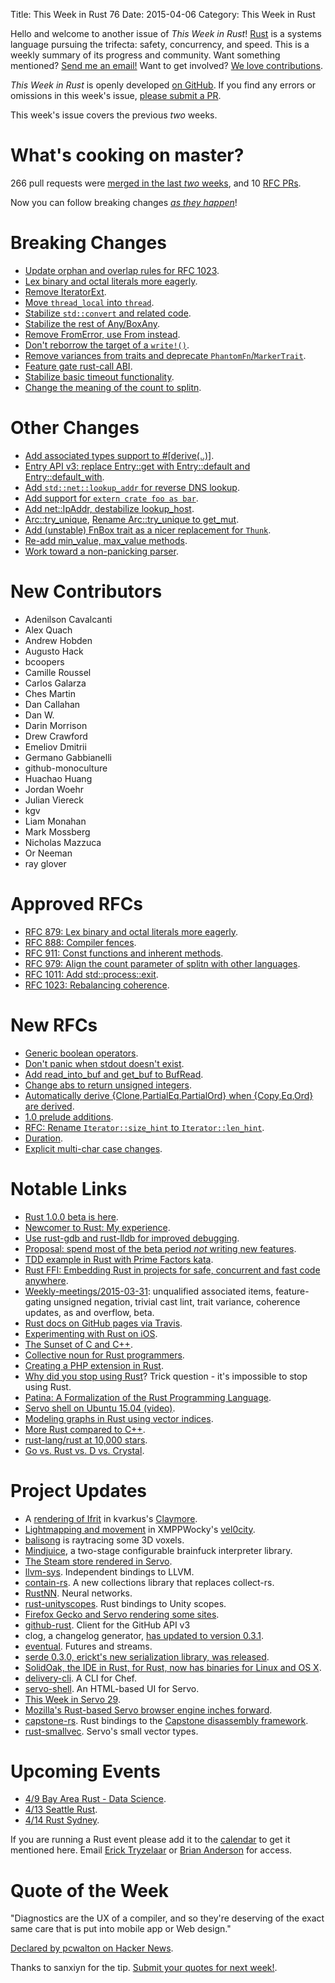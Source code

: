 Title: This Week in Rust 76
Date: 2015-04-06
Category: This Week in Rust

Hello and welcome to another issue of *This Week in Rust*!
[Rust](http://rust-lang.org) is a systems language pursuing the trifecta:
safety, concurrency, and speed. This is a weekly summary of its progress and
community. Want something mentioned? [Send me an
email!](mailto:corey@octayn.net?subject=This%20Week%20in%20Rust%20Suggestion)
Want to get involved? [We love
contributions](https://github.com/rust-lang/rust/wiki/Note-guide-for-new-contributors).

*This Week in Rust* is openly developed [on GitHub](https://github.com/cmr/this-week-in-rust).
If you find any errors or omissions in this week's issue, [please submit a PR](https://github.com/cmr/this-week-in-rust/pulls).

This week's issue covers the previous *two* weeks.

# What's cooking on master?

266 pull requests were [merged in the last *two* weeks][merged], and 10 [RFC PRs][rfcs].

[merged]: https://github.com/rust-lang/rust/pulls?q=is%3Apr+is%3Amerged+merged%3A2015-03-23..2015-04-06
[rfcs]: https://github.com/rust-lang/rfcs/pulls?q=is%3Apr+is%3Amerged+merged%3A2015-03-23..2015-04-06

Now you can follow breaking changes *[as they happen][BitRust]*!

[BitRust]: http://rawgit.com/mrmonday/bitrust/gh-pages/index.html

# Breaking Changes

* [Update orphan and overlap rules for RFC 1023][orphan].
* [Lex binary and octal literals more eagerly][lex].
* [Remove IteratorExt][it].
* [Move `thread_local` into `thread`][thread].
* [Stabilize `std::convert` and related code][convert].
* [Stabilize the rest of Any/BoxAny][any].
* [Remove FromError, use From<E> instead][error].
* [Don't reborrow the target of a `write!()`][write].
* [Remove variances from traits and deprecate `PhantomFn`/`MarkerTrait`][var].
* [Feature gate rust-call ABI][rustcall].
* [Stabilize basic timeout functionality][timeout].
* [Change the meaning of the count to splitn][splitn].

[splitn]: https://github.com/rust-lang/rust/pull/23951
[timeout]: https://github.com/rust-lang/rust/pull/23949
[rustcall]: https://github.com/rust-lang/rust/pull/23948
[var]: https://github.com/rust-lang/rust/pull/23938
[write]: https://github.com/rust-lang/rust/pull/23934
[error]: https://github.com/rust-lang/rust/pull/23879
[any]: https://github.com/rust-lang/rust/pull/23876
[convert]: https://github.com/rust-lang/rust/pull/23875
[lex]: https://github.com/rust-lang/rust/pull/23872
[orphan]: https://github.com/rust-lang/rust/pull/23867
[thread]: https://github.com/rust-lang/rust/pull/23557
[it]: https://github.com/rust-lang/rust/pull/23300

# Other Changes

* [Add associated types support to #[derive(..)]][assoc].
* [Entry API v3: replace Entry::get with Entry::default and Entry::default_with][entry].
* [Add `std::net::lookup_addr` for reverse DNS lookup][look].
* [Add support for `extern crate foo as bar`][extern].
* [Add net::IpAddr, destabilize lookup_host][ip].
* [Arc::try_unique][try_unique], [Rename Arc::try_unique to get_mut][try_harder_unique].
* [Add (unstable) FnBox trait as a nicer replacement for `Thunk`][fnbox].
* [Re-add min_value, max_value methods][min].
* [Work toward a non-panicking parser][pan].

[pan]: https://github.com/rust-lang/rust/pull/23857
[min]: https://github.com/rust-lang/rust/pull/23947
[fnbox]: https://github.com/rust-lang/rust/pull/23939
[try_unique]: https://github.com/rust-lang/rust/pull/23844
[try_harder_unique]: https://github.com/rust-lang/rust/pull/24053
[ip]: https://github.com/rust-lang/rust/pull/23711
[extern]: https://github.com/rust-lang/rust/pull/23546
[look]: https://github.com/rust-lang/rust/pull/23419
[entry]: https://github.com/rust-lang/rust/pull/22930
[assoc]: https://github.com/rust-lang/rust/pull/21237

# New Contributors

* Adenilson Cavalcanti
* Alex Quach
* Andrew Hobden
* Augusto Hack
* bcoopers
* Camille Roussel
* Carlos Galarza
* Ches Martin
* Dan Callahan
* Dan W.
* Darin Morrison
* Drew Crawford
* Emeliov Dmitrii
* Germano Gabbianelli
* github-monoculture
* Huachao Huang
* Jordan Woehr
* Julian Viereck
* kgv
* Liam Monahan
* Mark Mossberg
* Nicholas Mazzuca
* Or Neeman
* ray glover

# Approved RFCs

* [RFC 879: Lex binary and octal literals more eagerly][rfc-879].
* [RFC 888: Compiler fences][rfc-888].
* [RFC 911: Const functions and inherent methods][rfc-911].
* [RFC 979: Align the count parameter of splitn with other languages][rfc-979].
* [RFC 1011: Add std::process::exit][rfc-1011].
* [RFC 1023: Rebalancing coherence][rfc-1023].

[rfc-879]: https://github.com/rust-lang/rfcs/pull/879
[rfc-888]: https://github.com/rust-lang/rfcs/pull/888
[rfc-911]: https://github.com/rust-lang/rfcs/pull/911
[rfc-979]: https://github.com/rust-lang/rfcs/pull/979
[rfc-1011]: https://github.com/rust-lang/rfcs/pull/1011
[rfc-1023]: https://github.com/rust-lang/rfcs/pull/1023

# New RFCs

* [Generic boolean operators](https://github.com/rust-lang/rfcs/pull/1008).
* [Don't panic when stdout doesn't exist](https://github.com/rust-lang/rfcs/pull/1014).
* [Add read_into_buf and get_buf to BufRead](https://github.com/rust-lang/rfcs/pull/1015).
* [Change abs to return unsigned integers](https://github.com/rust-lang/rfcs/pull/1017).
* [Automatically derive {Clone,PartialEq,PartialOrd} when {Copy,Eq,Ord} are derived](https://github.com/rust-lang/rfcs/pull/1028).
* [1.0 prelude additions](https://github.com/rust-lang/rfcs/pull/1030).
* [RFC: Rename `Iterator::size_hint` to `Iterator::len_hint`](https://github.com/rust-lang/rfcs/pull/1034).
* [Duration](https://github.com/rust-lang/rfcs/pull/1040).
* [Explicit multi-char case changes](https://github.com/rust-lang/rfcs/pull/1042).

# Notable Links

* [Rust 1.0.0 beta is here](http://blog.rust-lang.org/2015/04/03/Rust-1.0-beta.html).
* [Newcomer to Rust: My experience](http://internals.rust-lang.org/t/newcomer-to-rust-my-experience/1816).
* [Use rust-gdb and rust-lldb for improved debugging](http://michaelwoerister.github.io/2015/03/27/rust-xxdb.html).
* [Proposal: spend most of the beta period *not* writing new features](http://internals.rust-lang.org/t/proposal-spend-most-of-the-beta-period-not-writing-new-features/1770).
* [TDD example in Rust with Prime Factors kata](http://carol-nichols.com/2015/03/28/tdd-example-in-rust/).
* [Rust FFI: Embedding Rust in projects for safe, concurrent and fast code anywhere](http://oppenlander.me/articles/rust-ffi).
* [Weekly-meetings/2015-03-31][mtg]: unqualified associated items,
  feature-gating unsigned negation, trivial cast lint, trait variance,
  coherence updates, as and overflow, beta.
* [Rust docs on GitHub pages via Travis](https://github.com/kmcallister/travis-doc-upload/blob/master/README.md).
* [Experimenting with Rust on iOS](http://jakerr.github.io/rust/ios/2015/04/02/experimenting-with-rust-ios.html).
* [The Sunset of C and C++][cpp].
* [Collective noun for Rust programmers](https://www.reddit.com/r/rust/comments/31envv/bikeshed_collective_noun_for_rust_programmers/).
* [Creating a PHP extension in Rust](http://jaredonline.svbtle.com/creating-a-php-extension-in-rust).
* [Why did you stop using Rust][why]? Trick question - it's impossible to stop using Rust.
* [Patina: A Formalization of the Rust Programming Language](ftp://ftp.cs.washington.edu/tr/2015/03/UW-CSE-15-03-02.pdf).
* [Servo shell on Ubuntu 15.04 (video)](https://www.youtube.com/watch?v=9tWPkvh1wVk).
* [Modeling graphs in Rust using vector indices](http://smallcultfollowing.com/babysteps/blog/2015/04/06/modeling-graphs-in-rust-using-vector-indices/).
* [More Rust compared to C++](https://rnestler.github.io/more-rust-compared-to-c.html).
* [rust-lang/rust at 10,000 stars](https://i.imgur.com/gTDPBtF.png).
* [Go vs. Rust vs. D vs. Crystal](https://www.reddit.com/r/programming/comments/31mzu1/go_vs_rust_vs_d_vs_crystal_etc_perlin_noise/).

[why]: https://www.reddit.com/r/rust/comments/31he9f/why_did_or_will_stop_using_rust/
[cpp]: http://blog.biicode.com/c-cpp-biggest-threats-modern-ecosystem/
[mtg]: https://github.com/rust-lang/meeting-minutes/blob/master/weekly-meetings/2015-03-31.md

# Project Updates

* A [rendering of Ifrit][ifrit] in kvarkus's [Claymore].
* [Lightmapping and movement][lm] in XMPPWocky's [vel0city].
* [balisong] is raytracing some 3D voxels.
* [Mindjuice], a two-stage configurable brainfuck interpreter library.
* [The Steam store rendered in Servo](https://www.reddit.com/r/rust/comments/30blul/the_steam_store_rendered_in_servo/).
* [llvm-sys]. Independent bindings to LLVM.
* [contain-rs]. A new collections library that replaces collect-rs.
* [RustNN]. Neural networks.
* [rust-unityscopes]. Rust bindings to Unity scopes.
* [Firefox Gecko and Servo rendering some sites](https://www.youtube.com/watch?v=pZGhnqtXVdc).
* [github-rust]. Client for the GitHub API v3
* clog, a changelog generator, [has updated to version 0.3.1](https://crates.io/crates/clog).
* [eventual]. Futures and streams.
* [serde 0.3.0, erickt's new serialization library, was released](https://www.reddit.com/r/rust/comments/310t6d/serde_generic_serialization_framework_v030/).
* [SolidOak, the IDE in Rust, for Rust, now has binaries for Linux and OS X](https://www.reddit.com/r/rust/comments/313zxz/solidoak_binaries_for_linux_and_os_x_now_available/).
* [delivery-cli]. A CLI for Chef.
* [servo-shell]. An HTML-based UI for Servo.
* [This Week in Servo 29](http://blog.servo.org/2015/04/02/twis-29/).
* [Mozilla's Rust-based Servo browser engine inches forward](http://www.infoworld.com/article/2905688/applications/mozillas-rust-based-servo-browser-engine-inches-forward.html).
* [capstone-rs]. Rust bindings to the [Capstone disassembly framework](http://capstone-engine.org/).
* [rust-smallvec]. Servo's small vector types.

[rust-smallvec]: https://github.com/servo/rust-smallvec
[capstone-rs]: https://github.com/richo/capstone-rs
[servo-shell]: https://twitter.com/adamhjk/status/578627590996496384
[delivery-cli]: https://github.com/chef/delivery-cli
[eventual]: https://github.com/carllerche/eventual
[github-rust]: https://github.com/GlenDC/github-rust
[rust-unityscopes]: https://launchpad.net/rust-unityscopes
[RustNN]: https://github.com/jackm321/RustNN
[contain-rs]: https://www.reddit.com/r/rust/comments/30vn1d/rip_collectrs_longlive_containrs/
[llvm-sys]: https://www.reddit.com/r/rust/comments/30gbs0/llvm_sys_librustcfree_bindings_to_llvm/
[Mindjuice]: https://github.com/daboross/mindjuice-rs
[balisong]: https://github.com/ivanceras/balisong
[lm]: https://www.reddit.com/r/rust_gamedev/comments/30aqb3/vel0city_lightmapping_movement/
[vel0city]: https://www.reddit.com/r/rust_gamedev/comments/30aqb3/vel0city_lightmapping_movement/
[ifrit]: https://raw.githubusercontent.com/kvark/claymore/master/etc/screens/3-model-scene.jpg
[Claymore]: https://github.com/kvark/claymore

# Upcoming Events

* [4/9 Bay Area Rust - Data Science](http://www.meetup.com/Rust-Bay-Area/events/220627544/).
* [4/13 Seattle Rust](https://www.eventbrite.com/e/mozilla-rust-seattle-meetup-tickets-12222326307?aff=erelexporg).
* [4/14 Rust Sydney](http://www.meetup.com/Rust-Sydney/events/221388677/).

If you are running a Rust event please add it to the [calendar] to get
it mentioned here. Email [Erick Tryzelaar][erickt] or [Brian
Anderson][brson] for access.

[calendar]: https://www.google.com/calendar/embed?src=apd9vmbc22egenmtu5l6c5jbfc%40group.calendar.google.com
[erickt]: mailto:erick.tryzelaar@gmail.com
[brson]: mailto:banderson@mozilla.com

# Quote of the Week

"Diagnostics are the UX of a compiler, and so they're deserving of the
exact same care that is put into mobile app or Web design."

[Declared by pcwalton on Hacker
News](https://news.ycombinator.com/item?id=9330518).

Thanks to sanxiyn for the tip. [Submit your quotes for next week!][submit].

[submit]: http://users.rust-lang.org/t/twir-quote-of-the-week/328
